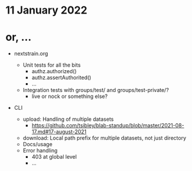 # 11 January 2022
# or, …

- nextstrain.org
  - Unit tests for all the bits
    - authz.authorized()
    - authz.assertAuthorited()
    - …
  - Integration tests with groups/test/ and groups/test-private/?
    - live or nock or something else?

- CLI
  - upload: Handling of multiple datasets
    - <https://github.com/tsibley/blab-standup/blob/master/2021-08-17.md#17-august-2021>
  - download: Local path prefix for multiple datasets, not just directory
  - Docs/usage
  - Error handling
    - 403 at global level
    - ...
